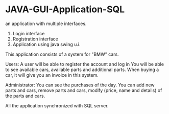# JAVA-GUI-Application-SQL



an application with multiple interfaces.
1. Login interface
2. Registration interface
3. Application using java swing u.i.

This application consists of a system for "BMW" cars.

Users:
A user will be able to register the account and log in
You will be able to see available cars, available parts and additional parts.
When buying a car, it will give you an invoice in this system.


Administrator:
You can see the purchases of the day.
You can add new parts and cars, remove parts and cars, modify (price, name and details) of the parts and cars.


All the application synchronized with SQL server.
